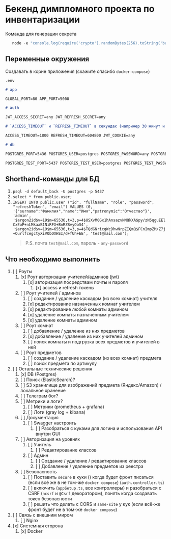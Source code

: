 # Бекенд димпломного проекта по инвентаризации

Команда для генерации секрета

```ts
   node -e "console.log(require('crypto').randomBytes(256).toString('base64'));"
```

## Переменные окружения

Создавать в корне приложения (скажите спасибо `docker-compose`)

`.env`

```md
# app

GLOBAL_PORT=80 APP_PORT=5000

# auth

JWT_ACCESS_SECRET=any JWT_REFRESH_SECRET=any

# `ACCESS_TIMEOUT` и `REFRESH_TIMEOUT` в секундах (например 30 минут и 7 дней в секунды)

ACCESS_TIMEOUT=1800 REFRESH_TIMEOUT=604800 JWT_COOKIE=any

# db

POSTGRES_PORT=5436 POSTGRES_USER=postgres POSTGRES_PASSWORD=any POSTGRES_DB=default_back POSTGRES_HOST=nest_pg

POSTGRES_TEST_PORT=5437 POSTGRES_TEST_USER=postgres POSTGRES_TEST_PASSWORD=any POSTGRES_TEST_DB=default_back POSTGRES_TEST_HOST=nest_test_pg
```

## Shorthand-команды для БД

1. `psql -d default_back -U postgres -p 5437`
2. `select * from public.user;`
3. `INSERT INTO public.user ("id", "fullName", "role", "password", "refreshToken", "email") VALUES (0, '{"surname":"Фамилия","name":"Имя","patronymic":"Отчество"}', 'admin', '$argon2id$v=19$m=65536,t=3,p=4$USXvM0Gx1hAnsazvNNQkXA$py/zN5qguEElCxEoP+nLMkaaB1NiRFX+BnRZBvyOoS4', '$argon2id$v=19$m=65536,t=3,p=4$TQdGNricgWcDhwNrpZIQmQ$FCnImpZM/Z7j+OurlfcegctyXiVObOXHSI/d+fUh+EE', 'test@mail.com');`
   > P.S. почта `test@mail.com`, пароль - `any-password`

## Что необходимо выполнить

1. [ ] Роуты
   1. [x] Роут авторизации учителей/админов (jwt)
      1. [x] авторизация посредствам почты и пароля
         1. [x] access и refresh токены
   2. [ ] Роут учителей / админов
      1. [ ] создание / удаление каскадом (из всех комнат) учителя
      2. [x] редактирование назначенных комнат учителем
      3. [x] редактирование любой комнаты админом
      4. [x] удаление комнаты назначенным учителем
      5. [x] удаление комнаты админом
   3. [ ] Роут комнат
      1. [ ] добавление / удаление из них предметов
      2. [x] добавление / удаление из них учителей админом
      3. [ ] поиск комнаты и подгрузка всех предметов и учителей в ней
   4. [ ] Роут предметов
      1. [ ] создание / удаление каскадом (из всех комнат) предмета
      2. [ ] поиск предмета по артикулу
2. [ ] Остальные технические решения
   1. [x] DB (Postgres)
   2. [ ] Поиск (ElasticSearch)?
   3. [ ] S3 хранилище для изображений предмета (Яндекс/Amazon) / локальное хранение
   4. [ ] Телеграм бот?
   5. [ ] Метрики и логи?
      1. [ ] Метрики (prometheus + grafana)
      2. [ ] Логи (gray log + kibana)
   6. [ ] Документация
      1. [ ] Swagger настроить
         1. [ ] Разобраться с куками для логина и использования API внутри GUI
   7. [ ] Авторизация на уровнях
      1. [ ] Учитель
         1. [ ] Редактирование классов
      2. [ ] Админ
         1. [ ] Создание / удаление / редактирование классов
         2. [ ] Добавление / удаление предметов из реестра
   8. [ ] Безопасность
      1. [ ] Поставить `secure` в куки () когда будет фронт писаться (если всё же в не том-же `docker compose`) (`auth.controller.ts`)
      2. [ ] включить (`appSetup.ts`, все контроллеры) и разобраться с CSRF (`ncsrf` и `@Csrf` декоратором), понять когда создавать токен безопасности
      3. [ ] решить что делать с CORS и `same-site` у кук (если всё-же фронт будет не в том-же `docker compose`)
3. [ ] Связь с внешним миром
   1. [ ] Nginx
4. [x] Системная сторона
   1. [x] Docker
